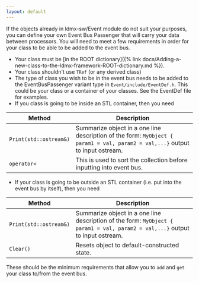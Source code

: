 ```yaml
---
layout: default
---
```


If the objects already in ldmx-sw/Event module do not suit your purposes, you can define your own Event Bus Passenger that will carry your data between processors. You will need to meet a few requirements in order for your class to be able to be added to the event bus.

* Your class must be [in the ROOT dictionary]({% link docs/Adding-a-new-class-to-the-ldmx-framework-ROOT-dictionary.md %}).
* Your class shouldn't use `TRef` (or any derived class)
* The type of class you wish to be in the event bus needs to be added to the EventBusPassenger variant type in `Event/include/EventDef.h`. This could be your class or a container of your classes. See the EventDef file for examples.
* If you class is going to be inside an STL container, then you need

Method | Description
---|---
`Print(std::ostream&)` | Summarize object in a one line description of the form: `MyObject { param1 = val, param2 = val,...}` output to input ostream.
`operator<` | This is used to sort the collection before inputting into event bus.

* If your class is going to be outside an STL container (i.e. put into the event bus by itself), then you need

Method | Description
---|---
`Print(std::ostream&)` | Summarize object in a one line description of the form: `MyObject { param1 = val, param2 = val,...}` output to input ostream.
`Clear()` | Resets object to default-constructed state.


These should be the minimum requirements that allow you to `add` and `get` your class to/from the event bus.
